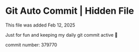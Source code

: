 # Git Auto Commit | Hidden File

This file was added Feb 12, 2025

Just for fun and keeping my daily git commit active 🤪

commit number: 379770
